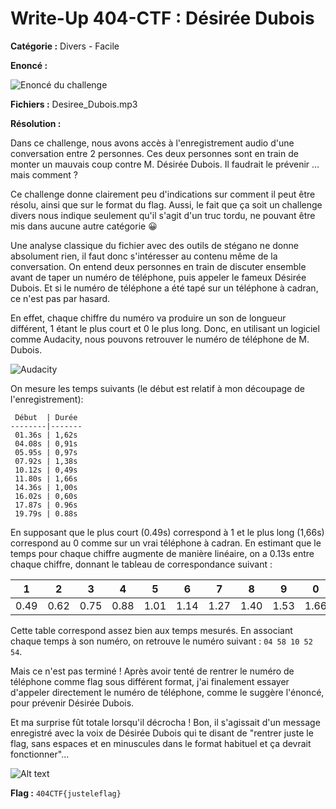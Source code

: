 # Write-Up 404-CTF : Désirée Dubois

__Catégorie :__ Divers - Facile

**Enoncé :**

![Enoncé du challenge](images/enonce.png)

**Fichiers :** Desiree_Dubois.mp3

**Résolution :**

Dans ce challenge, nous avons accès à l'enregistrement audio d'une conversation entre 2 personnes. Ces deux personnes sont en train de monter un mauvais coup contre M. Désirée Dubois. Il faudrait le prévenir ... mais comment ?

Ce challenge donne clairement peu d'indications sur comment il peut être résolu, ainsi que sur le format du flag. Aussi, le fait que ça soit un challenge divers nous indique seulement qu'il s'agit d'un truc tordu, ne pouvant être mis dans aucune autre catégorie 😀

Une analyse classique du fichier avec des outils de stégano ne donne absolument rien, il faut donc s'intéresser au contenu même de la conversation. On entend deux personnes en train de discuter ensemble avant de taper un numéro de téléphone, puis appeler le fameux Désirée Dubois. Et si le numéro de téléphone a été tapé sur un téléphone à cadran, ce n'est pas par hasard.

En effet, chaque chiffre du numéro va produire un son de longueur différent, 1 étant le plus court et 0 le plus long. Donc, en utilisant un logiciel comme Audacity, nous pouvons retrouver le numéro de téléphone de M. Dubois.

![Audacity](images/audacity.png)

On mesure les temps suivants (le début est relatif à mon découpage de l'enregistrement):
```
 Début  | Durée
--------|-------
 01.36s | 1,62s
 04.08s | 0,91s
 05.95s | 0,97s 
 07.92s | 1,38s
 10.12s | 0,49s
 11.80s | 1,66s
 14.36s | 1,00s
 16.02s | 0,60s
 17.87s | 0.96s
 19.79s | 0.88s
```
En supposant que le plus court (0.49s) correspond à 1 et le plus long (1,66s) correspond au 0 comme sur un vrai téléphone à cadran. En estimant que le temps pour chaque chiffre augmente de manière linéaire, on a 0.13s entre chaque chiffre, donnant le tableau de correspondance suivant :

| 1 | 2 | 3 | 4 | 5 | 6 | 7 | 8 | 9 | 0 |
|---|---|---|---|---|---|---|---|---|---|
| 0.49 | 0.62 | 0.75 | 0.88 | 1.01 | 1.14 | 1.27 | 1.40 | 1.53 | 1.66 |

Cette table correspond assez bien aux temps mesurés. En associant chaque temps à son numéro, on retrouve le numéro suivant : `04 58 10 52 54`.

Mais ce n'est pas terminé ! Après avoir tenté de rentrer le numéro de téléphone comme flag sous différent format, j'ai finalement essayer d'appeler directement le numéro de téléphone, comme le suggère l'énoncé, pour prévenir Désirée Dubois.

Et ma surprise fût totale lorsqu'il décrocha ! Bon, il s'agissait d'un message enregistré avec la voix de Désirée Dubois qui te disant de "rentrer juste le flag, sans espaces et en minuscules dans le format habituel et ça devrait fonctionner"...

![Alt text](images/moi_qui_a_mis_du_temps_a_comprendre.png)

**Flag :** `404CTF{justeleflag}`